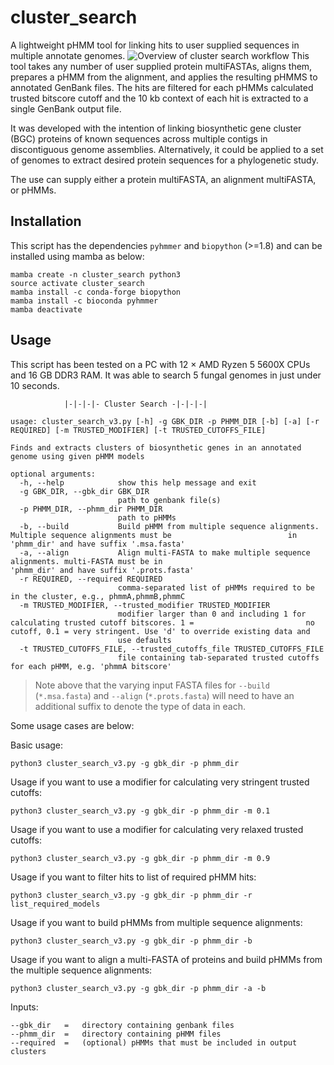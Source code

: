 # cluster_search
A lightweight pHMM tool for linking hits to user supplied sequences in multiple annotate genomes.
![Overview of cluster search workflow](./figures/map.png)
This tool takes any number of user supplied protein multiFASTAs, aligns them, prepares a pHMM from the alignment, and applies the resulting pHMMS to annotated GenBank files. The hits are filtered for each pHMMs calculated trusted bitscore cutoff and the 10 kb context of each hit is extracted to a single GenBank output file.

It was developed with the intention of linking biosynthetic gene cluster (BGC) proteins of known sequences across multiple contigs in discontiguous genome assemblies. Alternatively, it could be applied to a set of genomes to extract desired protein sequences for a phylogenetic study.

The use can supply either a protein multiFASTA, an alignment multiFASTA, or pHMMs.
## Installation
This script has the dependencies `pyhmmer` and `biopython` (>=1.8) and can be installed using mamba as below:
```
mamba create -n cluster_search python3
source activate cluster_search
mamba install -c conda-forge biopython
mamba install -c bioconda pyhmmer
mamba deactivate
```
## Usage
This script has been tested on a PC with 12 × AMD Ryzen 5 5600X CPUs and 16 GB DDR3 RAM. It was able to search 5 fungal genomes in just under 10 seconds.
```
            |-|-|-|- Cluster Search -|-|-|-| 

usage: cluster_search_v3.py [-h] -g GBK_DIR -p PHMM_DIR [-b] [-a] [-r REQUIRED] [-m TRUSTED_MODIFIER] [-t TRUSTED_CUTOFFS_FILE]

Finds and extracts clusters of biosynthetic genes in an annotated genome using given pHMM models

optional arguments:
  -h, --help            show this help message and exit
  -g GBK_DIR, --gbk_dir GBK_DIR
                        path to genbank file(s)
  -p PHMM_DIR, --phmm_dir PHMM_DIR
                        path to pHMMs
  -b, --build           Build pHMM from multiple sequence alignments. Multiple sequence alignments must be 							in 'phmm_dir' and have suffix '.msa.fasta'
  -a, --align           Align multi-FASTA to make multiple sequence alignments. multi-FASTA must be in 								'phmm_dir' and have suffix '.prots.fasta'
  -r REQUIRED, --required REQUIRED
                        comma-separated list of pHMMs required to be in the cluster, e.g., phmmA,phmmB,phmmC
  -m TRUSTED_MODIFIER, --trusted_modifier TRUSTED_MODIFIER
                       	modifier larger than 0 and including 1 for calculating trusted cutoff bitscores. 1 = 					   	 no cutoff, 0.1 = very stringent. Use 'd' to override existing data and     
                        use defaults
  -t TRUSTED_CUTOFFS_FILE, --trusted_cutoffs_file TRUSTED_CUTOFFS_FILE
                        file containing tab-separated trusted cutoffs for each pHMM, e.g. 'phmmA bitscore'
```
> Note above that the varying input FASTA files for `--build` (`*.msa.fasta`) and `--align` (`*.prots.fasta`) will need to have an additional suffix to denote the type of data in each.

Some usage cases are below:

Basic usage: 
```
python3 cluster_search_v3.py -g gbk_dir -p phmm_dir
```
Usage if you want to use a modifier for calculating very stringent trusted cutoffs: 
```
python3 cluster_search_v3.py -g gbk_dir -p phmm_dir -m 0.1
```
Usage if you want to use a modifier for calculating very relaxed trusted cutoffs:
```
python3 cluster_search_v3.py -g gbk_dir -p phmm_dir -m 0.9
```
Usage if you want to filter hits to list of required pHMM hits: 
```
python3 cluster_search_v3.py -g gbk_dir -p phmm_dir -r list_required_models
```
Usage if you want to build pHMMs from multiple sequence alignments:
```
python3 cluster_search_v3.py -g gbk_dir -p phmm_dir -b
```
Usage if you want to align a multi-FASTA of proteins and build pHMMs from the multiple sequence alignments:
```
python3 cluster_search_v3.py -g gbk_dir -p phmm_dir -a -b
```
Inputs:
```
--gbk_dir   =   directory containing genbank files
--phmm_dir  =   directory containing pHMM files
--required  =   (optional) pHMMs that must be included in output clusters
```
